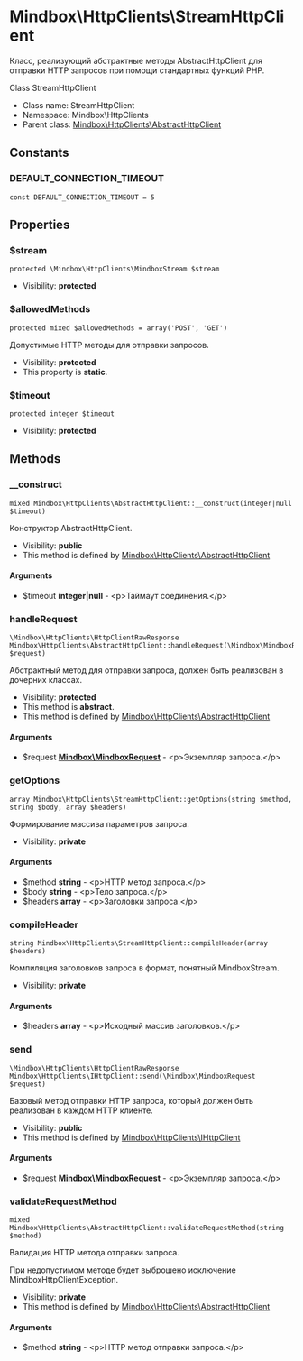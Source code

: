 Mindbox\HttpClients\StreamHttpClient
===============

Класс, реализующий абстрактные методы AbstractHttpClient для отправки HTTP запросов при помощи стандартных функций
PHP.

Class StreamHttpClient


* Class name: StreamHttpClient
* Namespace: Mindbox\HttpClients
* Parent class: [Mindbox\HttpClients\AbstractHttpClient](Mindbox-HttpClients-AbstractHttpClient.md)



Constants
----------


### DEFAULT_CONNECTION_TIMEOUT

    const DEFAULT_CONNECTION_TIMEOUT = 5





Properties
----------


### $stream

    protected \Mindbox\HttpClients\MindboxStream $stream





* Visibility: **protected**


### $allowedMethods

    protected mixed $allowedMethods = array('POST', 'GET')

Допустимые HTTP методы для отправки запросов.



* Visibility: **protected**
* This property is **static**.


### $timeout

    protected integer $timeout





* Visibility: **protected**


Methods
-------


### __construct

    mixed Mindbox\HttpClients\AbstractHttpClient::__construct(integer|null $timeout)

Конструктор AbstractHttpClient.



* Visibility: **public**
* This method is defined by [Mindbox\HttpClients\AbstractHttpClient](Mindbox-HttpClients-AbstractHttpClient.md)


#### Arguments
* $timeout **integer|null** - &lt;p&gt;Таймаут соединения.&lt;/p&gt;



### handleRequest

    \Mindbox\HttpClients\HttpClientRawResponse Mindbox\HttpClients\AbstractHttpClient::handleRequest(\Mindbox\MindboxRequest $request)

Абстрактный метод для отправки запроса, должен быть реализован в дочерних классах.



* Visibility: **protected**
* This method is **abstract**.
* This method is defined by [Mindbox\HttpClients\AbstractHttpClient](Mindbox-HttpClients-AbstractHttpClient.md)


#### Arguments
* $request **[Mindbox\MindboxRequest](Mindbox-MindboxRequest.md)** - &lt;p&gt;Экземпляр запроса.&lt;/p&gt;



### getOptions

    array Mindbox\HttpClients\StreamHttpClient::getOptions(string $method, string $body, array $headers)

Формирование массива параметров запроса.



* Visibility: **private**


#### Arguments
* $method **string** - &lt;p&gt;HTTP метод запроса.&lt;/p&gt;
* $body **string** - &lt;p&gt;Тело запроса.&lt;/p&gt;
* $headers **array** - &lt;p&gt;Заголовки запроса.&lt;/p&gt;



### compileHeader

    string Mindbox\HttpClients\StreamHttpClient::compileHeader(array $headers)

Компиляция заголовков запроса в формат, понятный MindboxStream.



* Visibility: **private**


#### Arguments
* $headers **array** - &lt;p&gt;Исходный массив заголовков.&lt;/p&gt;



### send

    \Mindbox\HttpClients\HttpClientRawResponse Mindbox\HttpClients\IHttpClient::send(\Mindbox\MindboxRequest $request)

Базовый метод отправки HTTP запроса, который должен быть реализован в каждом HTTP клиенте.



* Visibility: **public**
* This method is defined by [Mindbox\HttpClients\IHttpClient](Mindbox-HttpClients-IHttpClient.md)


#### Arguments
* $request **[Mindbox\MindboxRequest](Mindbox-MindboxRequest.md)** - &lt;p&gt;Экземпляр запроса.&lt;/p&gt;



### validateRequestMethod

    mixed Mindbox\HttpClients\AbstractHttpClient::validateRequestMethod(string $method)

Валидация HTTP метода отправки запроса.

При недопустимом методе будет выброшено исключение MindboxHttpClientException.

* Visibility: **private**
* This method is defined by [Mindbox\HttpClients\AbstractHttpClient](Mindbox-HttpClients-AbstractHttpClient.md)


#### Arguments
* $method **string** - &lt;p&gt;HTTP метод отправки запроса.&lt;/p&gt;


